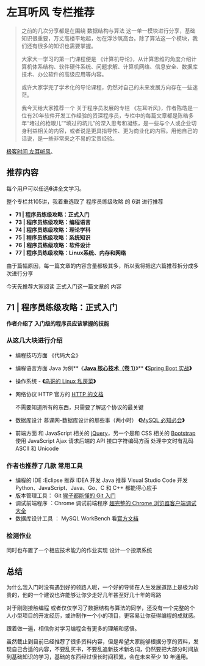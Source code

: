 # 左耳听风 专栏推荐

> 之前的几次分享都是在围绕 数据结构与算法 这一单一模块进行分享，基础知识很重要，万丈高楼平地起，勿在浮沙筑高台。除了算法这一个模块，我们还有很多的知识也需要掌握。
>
> 大家大一学习的第一门课程便是 《计算机导论》，从计算思维的角度介绍计算机体系结构、软件硬件系统、问题求解、计算机网络、信息安全、数据库技术、办公软件的高级应用等内容。
>
> 或许大家学完了学术化的导论课程，仍然对自己的未来发展方向存在一些迷茫。
>
> 我今天给大家推荐一个 关于程序员发展的专栏 《左耳听风》，作者陈皓是一位有20年软件开发工作经验的资深程序员，专栏中的每篇文章都是陈皓多年“堵过的枪眼儿”“填过的坑儿”的深入思考和凝练，是一些与个人或企业切身利益相关的内容，或者说是更具指导性、更为商业化的内容。用他自己的话说，是一些非常来之不易的宝贵经验。

[极客时间 左耳听风](https://time.geekbang.org/column/intro/48?utm_source=weibo&utm_medium=easy&utm_campaign=promotion&utm_content=chenhao)、

## 推荐内容

每个用户可以任选**6**讲全文学习。

整个专栏共105讲，我着重选取了 程序员练级攻略 的 6讲 进行推荐

- **71 | 程序员练级攻略：正式入门**
- **73 | 程序员练级攻略：编程语言**
- **74 | 程序员练级攻略：理论学科**
- **75 | 程序员练级攻略：系统知识**
- **76 | 程序员练级攻略：软件设计**
- **77 | 程序员练级攻略：Linux系统、内存和网络**

由于篇幅原因，每一篇文章的内容含量都极其多，所以我将把这六篇推荐拆分成多次进行分享

今天先推荐大家阅读 正式入门这一篇文章的 内容

## **71 | 程序员练级攻略：正式入门**

**作者介绍了 入门级的程序员应该掌握的技能**
### **从这几大块进行介绍**

- 编程技巧方面 《代码大全》

- 编程语言方面   Java 为例**《**[Java 核心技术（卷 1）](https://book.douban.com/subject/26880667/)**》** **《**[Spring Boot 实战](https://book.douban.com/subject/26857423/)**》**

- 操作系统 - **《**[鸟哥的 Linux 私房菜](https://book.douban.com/subject/4889838/)**》**

- 网络协议 HTTP  官方的  [HTTP 的文档](https://developer.mozilla.org/zh-CN/docs/Web/HTTP)

  不需要知道所有的东西，只需要了解这个协议的最关键 

- 数据库设计  慕课网-数据库设计的那些事（两小时）  **《**[MySQL 必知必会](https://book.douban.com/subject/3354490/)**》**

- 前端方面  和 JavaScript 相关的 [jQuery](https://jquery.com/)，另一个是和 CSS 相关的 [Bootstrap](https://getbootstrap.com/)  使用 JavaScript Ajax 请求后端的 API 接口字符编码方面  处理中文时有乱码  ASCII 和 Unicode


### 作者也推荐了几款 常用工具

- 编程的 IDE :Eclipse  推荐 IDEA  开发 Java 推荐  Visual Studio Code   开发 Python、JavaScript、Java、Go、C 和 C++ 都能得心应手
- 版本管理工具： Git   [猴子都能懂的 Git 入门](https://backlog.com/git-tutorial/cn/)
- 调试前端程序  ：Chrome 调试前端程序  [超完整的 Chrome 浏览器客户端调试大全](http://www.igeekbar.com/igeekbar/post/156.htm)
- 数据库设计工具  ： MySQL WorkBench 看[官方文档](https://dev.mysql.com/doc/refman/5.7/en/)

### 检测作业
同时也布置了一个相应技术能力的作业实现  设计一个投票系统

## 总结

为什么我入门时没有遇到好的领路人呢，一个好的导师在人生发展道路上是极为珍贵的，他的一个建议也许能够让你少走好几年甚至好几十年的弯路

对于刚刚接触编程 或者仅仅学习了数据结构与算法的同学，还没有一个完整的个人小型项目的开发经历，或许制作一个小的项目，更容易让你获得编程的成就感。

跟着做一遍，相信你对学习编程会有更多的理解和感悟。

虽然截止到目前已经推荐了很多资料内容，但是希望大家能够根据分享的资料，发现自己合适的内容，不要乱买书，不要乱追新技术新名词，仍然要把大部分时间放到基础知识的学习，基础的东西经过很长时间积累，会在未来至少 10 年通用。